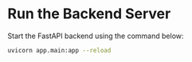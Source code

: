 # Run the Backend Server

Start the FastAPI backend using the command below:

```bash
uvicorn app.main:app --reload
